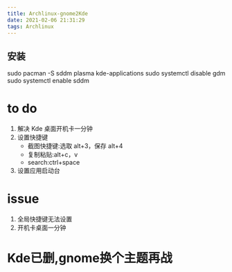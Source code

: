 ```yaml
---
title: Archlinux-gnome2Kde
date: 2021-02-06 21:31:29
tags: Archlinux
---
```


## 安装

sudo pacman -S sddm plasma kde-applications
sudo systemctl disable gdm
sudo systemctl enable sddm

# to do

1. 解决 Kde 桌面开机卡一分钟
2. 设置快捷键
   - 截图快捷键:选取 alt+3，保存 alt+4
   - 复制粘贴:alt+c，v
   - search:ctrl+space
3. 设置应用启动台

# issue

1. 全局快捷键无法设置
2. 开机卡桌面一分钟

# Kde已删,gnome换个主题再战
